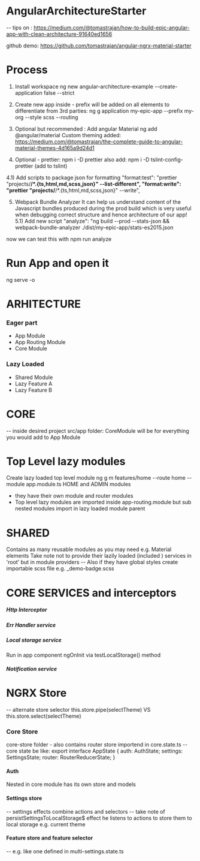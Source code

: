 # AngularArchitectureStarter

-- tips on : https://medium.com/@tomastrajan/how-to-build-epic-angular-app-with-clean-architecture-91640ed1656

github demo:
https://github.com/tomastrajan/angular-ngrx-material-starter

# Process
1) Install workspace
ng new angular-architecture-example --create-application false --strict

2) Create new app inside - prefix will be added on all elements to differentiate from 3rd parties:
ng g application my-epic-app --prefix my-org --style scss --routing

3) Optional but recommended : Add angular Material
ng add @angular/material
Custom theming added: https://medium.com/@tomastrajan/the-complete-guide-to-angular-material-themes-4d165a9d24d1

4) Optional - prettier:
npm i -D prettier
also add:
npm i -D tslint-config-prettier (add to tslint)

4.1) Add scripts to package json for formatting
"format:test": "prettier \"projects/**/*.{ts,html,md,scss,json}\" --list-different",
"format:write": "prettier \"projects/**/*.{ts,html,md,scss,json}\" --write",

5) Webpack Bundle Analyzer
It can help us understand content of the Javascript bundles produced during the prod build which is very useful when debugging correct structure and hence architecture of our app!
5.1) Add new script
"analyze": "ng build --prod --stats-json && webpack-bundle-analyzer ./dist/my-epic-app/stats-es2015.json

now we can test this with
npm run analyze

# Run App and open it
ng serve -o

# ARHITECTURE
<h3> Eager part </h3>
<ul>
<li>App Module</li>
<li>App Routing Module</li>
<li>Core Module</li>
</ul>
<h3> Lazy Loaded </h3>
<ul>
<li>Shared Module</li>
<li>Lazy Feature A</li>
<li>Lazy Feature B</li>
</ul>

# CORE
-- inside desired project src/app folder:
CoreModule will be for everything you would add to App Module

# Top Level lazy modules
Create lazy loaded top level module
ng g m features/home --route home --module app.module.ts
HOME and ADMIN modules
- they have their own module and router modules
- Top level lazy modules are imported inside app-routing.module but sub nested modules import in lazy loaded module parent

# SHARED
Contains as many reusable modules as you may need e.g. Material elements
Take note not to provide their lazily loaded (included ) services in 'root' but in module providers
-- Also if they have global styles create importable scss file e.g. _demo-badge.scss

# CORE SERVICES and interceptors
<h5>Http Interceptor</h5>
<h5>Err Handler service</h5>
<h5>Local storage service </h5>
<p>Run in app component ngOnInit via testLocalStorage() method </p>
<h5>Notification service</h5>

# NGRX Store
-- alternate store selector this.store.pipe(selectTheme) VS this.store.select(selectTheme)
<h3>Core Store</h3>
core-store folder - also contains router store importend in core.state.ts
-- core state be like:
export interface AppState {
    auth: AuthState;
    settings: SettingsState;
    router: RouterReducerState<RouterStateUrl>;
}
<h4>Auth</h4>
Nested in core module has its own store and models
<h4>Settings store</h4>
-- settings effects combine actions and selectors
-- take note of persistSettingsToLocalStorage$ effect he listens to actions to store them to local storage e.g. current theme
<h4>Feature store and feature selector</h4>
-- e.g. like one defined in  multi-settings.state.ts